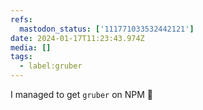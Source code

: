 ```yaml
---
refs:
  mastodon_status: ['111771033532442121']
date: 2024-01-17T11:23:43.974Z
media: []
tags:
  - label:gruber
---
```


I managed to get `gruber` on NPM 😬
